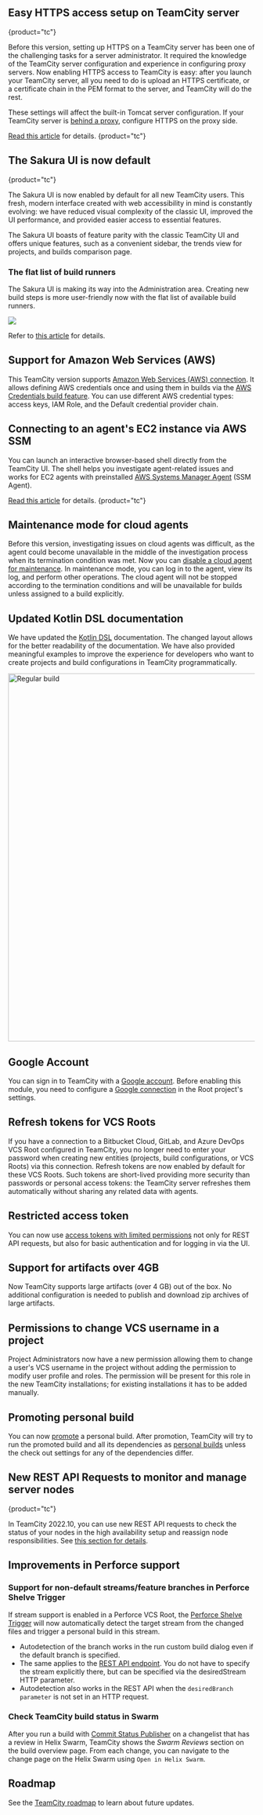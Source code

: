 [//]: # (title: What's New in TeamCity 2022.10)
[//]: # (auxiliary-id: What's New in TeamCity 2022.10;What's New in TeamCity)

## Easy HTTPS access setup on TeamCity server
{product="tc"}

Before this version, setting up HTTPS on a TeamCity server has been one of the challenging tasks for a server administrator. 
It required the knowledge of the TeamCity server configuration and experience in configuring proxy servers. 
Now enabling HTTPS access to TeamCity is easy: after you launch your TeamCity server, 
all you need to do is upload an HTTPS certificate, or a certificate chain in the PEM format to the server, 
and TeamCity will do the rest.

These settings will affect the built-in Tomcat server configuration. 
If your TeamCity server is [behind a proxy](configuring-proxy-server.md), 
configure HTTPS on the proxy side.

[Read this article](https-server-settings.md) for details.
{product="tc"}

## The Sakura UI is now default
{product="tc"}

The Sakura UI is now enabled by default for all new TeamCity users.
This fresh, modern interface created with web accessibility in mind is constantly evolving:
we have reduced visual complexity of the classic UI, improved the UI performance, and provided easier access to essential features.

The Sakura UI boasts of feature parity with the classic TeamCity UI and offers unique features,
such as a convenient sidebar, the trends view for projects, and builds comparison page.

### The flat list of build runners

The Sakura UI is making its way into the Administration area.
Creating new build steps is more user-friendly now with the flat list of available build runners.

<img src="flat-list-build-runners.png" />

Refer to [this article](teamcity-sakura-ui.md) for details.

## Support for Amazon Web Services (AWS)

This TeamCity version supports [Amazon Web Services (AWS) connection](configuring-connections.md#AmazonWebServices).
It allows defining AWS credentials once and using them in builds via the [AWS Credentials build feature](aws-credentials.md).
You can use different AWS credential types: access keys, IAM Role, and the Default credential provider chain.

## Connecting to an agent's EC2 instance via AWS SSM

You can launch an interactive browser-based shell directly from the TeamCity UI.
The shell helps you investigate agent-related issues and works for EC2 agents
with preinstalled [AWS Systems Manager Agent](https://docs.aws.amazon.com/systems-manager/latest/userguide/prereqs-ssm-agent.html) (SSM Agent).

[Read this article](setting-up-teamcity-for-amazon-ec2.md#debugging-and-maintenance) for details.
{product="tc"}

## Maintenance mode for cloud agents

Before this version, investigating issues on cloud agents was difficult, as the agent could become unavailable in the middle of the investigation process
when its termination condition was met.
Now you can [disable a cloud agent for maintenance](build-agents-configuration-and-maintenance.md#disable-for-maintenance). In maintenance mode, you can log in to the agent, view its log, and perform other operations.
The cloud agent will not be stopped according to the termination conditions and will be unavailable for builds unless assigned to a build explicitly.


## Updated Kotlin DSL documentation

We have updated the [Kotlin DSL](kotlin-dsl.md) documentation. The changed layout allows for the better readability of the documentation. 
We have also provided meaningful examples to improve the experience for developers who want to create projects and build configurations 
in TeamCity programmatically.

<img src="new-kotlin-dsl-doc.png" alt="Regular build" width="750" />


## Google Account

You can sign in to TeamCity with a [Google account](authentication-modules.md). Before enabling this module, 
you need to configure a [Google connection](configuring-connections.md#Google) in the Root project's settings.

## Refresh tokens for VCS Roots

If you have a connection to a Bitbucket Cloud, GitLab, and Azure DevOps VCS Root configured in TeamCity, you no longer need to enter your password when creating new entities 
(projects, build configurations, or VCS Roots) via this connection.
Refresh tokens are now enabled by default for these VCS Roots. Such tokens are short-lived providing more security than passwords or personal access tokens: 
the TeamCity server refreshes them automatically without sharing any related data with agents.

## Restricted access token

You can now use [access tokens with limited permissions](configuring-your-user-profile.md#token-scope) 
not only for REST API requests, but also for basic authentication and for logging in via the UI.

## Support for artifacts over 4GB

Now TeamCity supports large artifacts (over 4 GB) out of the box. No additional configuration is needed to publish and download zip archives of large artifacts.

## Permissions to change VCS username in a project

Project Administrators now have a new permission allowing them to change a user's VCS username in the project without adding the permission to modify user profile and roles. 
The permission will be present for this role in the new TeamCity installations; for existing installations it has to be added manually.

## Promoting personal build

You can now [promote](running-custom-build.md#Promoting+Build) a personal build. 
After promotion, TeamCity will try to run the promoted build and all its dependencies as [personal builds](personal-build.md#Triggering+Personal+Build+Chain) unless the check out settings for any of the dependencies differ.

## New REST API Requests to monitor and manage server nodes
{product="tc"}

In TeamCity 2022.10, you can use new REST API requests to check the status of your nodes in the high availability setup 
and reassign node responsibilities. See [this section for details](multinode-setup.md#Monitoring+and+Managing+Nodes+via+REST+API).

## Improvements in Perforce support

### Support for non-default streams/feature branches in Perforce Shelve Trigger

If stream support is enabled in a Perforce VCS Root, the [Perforce Shelve Trigger](http://perforce-shelve-trigger.md) will now automatically detect the target stream from the changed files and trigger a personal build in this stream.

- Autodetection of the branch works in the run custom build dialog even if the default branch is specified.
- The same applies to the [REST API endpoint](https://www.jetbrains.com/help/teamcity/rest/edit-build-configuration-settings.html#Manage+Build+Triggers). You do not have to specify the stream explicitly there, but can be specified via the desiredStream HTTP parameter.
- Autodetection also works in the REST API when the `desiredBranch parameter` is not set in an HTTP request.

### Check TeamCity build status in Swarm

After you run a build with [Commit Status Publisher](commit-status-publisher.md#perforce-helix-swarm) 
on a changelist that has a review in Helix Swarm,
TeamCity shows the _Swarm Reviews_ section on the build overview page. From each change,
you can navigate to the change page on the Helix Swarm using `Open in Helix Swarm`.


## Roadmap

See the [TeamCity roadmap](https://www.jetbrains.com/teamcity/roadmap/#teamcity-roadmap) to learn about future updates.